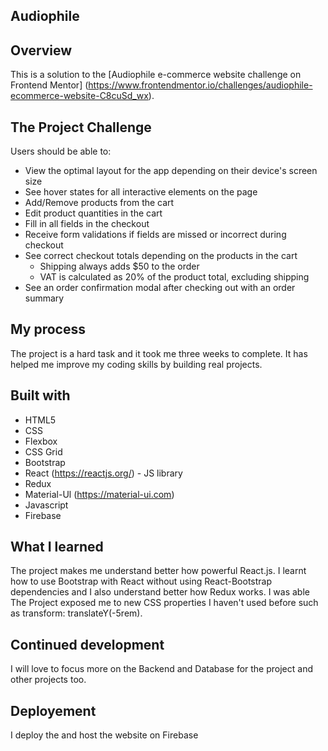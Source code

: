 ## Audiophile

## Overview
This is a solution to the [Audiophile e-commerce website challenge on Frontend Mentor] (https://www.frontendmentor.io/challenges/audiophile-ecommerce-website-C8cuSd_wx). 
 
## The Project Challenge
Users should be able to:
- View the optimal layout for the app depending on their device's screen size
- See hover states for all interactive elements on the page
- Add/Remove products from the cart
- Edit product quantities in the cart
- Fill in all fields in the checkout
- Receive form validations if fields are missed or incorrect during checkout
- See correct checkout totals depending on the products in the cart
  - Shipping always adds $50 to the order
  - VAT is calculated as 20% of the product total, excluding shipping
- See an order confirmation modal after checking out with an order summary
 
 
## My process
The project is a hard task and it took me three weeks to complete. It has helped me improve my coding skills by building real projects.

 
## Built with
- HTML5 
- CSS 
- Flexbox
- CSS Grid
- Bootstrap
-  React  (https://reactjs.org/) - JS library
- Redux
- Material-Ul (https://material-ui.com)
- Javascript
- Firebase
 


## What I learned
The project makes me understand better how powerful React.js. I learnt how to use Bootstrap with React without using React-Bootstrap dependencies and I also understand better how Redux works. I was able 
The Project exposed me to new CSS properties I haven't used before such as transform: translateY(-5rem).


 ## Continued development
I will love to focus more on the Backend and Database for the project and other projects too.

 ## Deployement
I deploy the and host the website on Firebase
